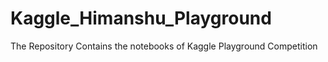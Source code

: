 # Kaggle_Himanshu_Playground
The Repository Contains the notebooks of Kaggle Playground Competition
